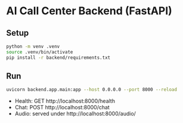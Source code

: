 # AI Call Center Backend (FastAPI)

## Setup

```bash
python -m venv .venv
source .venv/bin/activate
pip install -r backend/requirements.txt
```

## Run

```bash
uvicorn backend.app.main:app --host 0.0.0.0 --port 8000 --reload
```

- Health: GET http://localhost:8000/health
- Chat: POST http://localhost:8000/chat
- Audio: served under http://localhost:8000/audio/ 